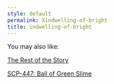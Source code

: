 ```yaml
---
style: default
permalink: Xindwelling-of-bright
title: indwelling-of-bright
---
```

You may also like:

[The Rest of the Story](http://scp-wiki.net/the-rest-of-the-story)

[SCP-447: Ball of Green Slime](http://scp-wiki.net/scp-447)
